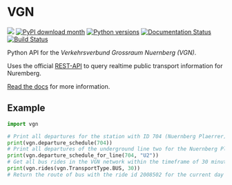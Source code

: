 # VGN

[![](https://img.shields.io/badge/License-MIT-yellow.svg)](https://opensource.org/licenses/MIT)
[![PyPI download month](https://img.shields.io/pypi/dm/vag.svg)](https://pypi.python.org/pypi/vag/)
[![Python versions](https://img.shields.io/pypi/pyversions/vag.svg)](https://img.shields.io/pypi/pyversions/vag)
[![Documentation Status](https://readthedocs.org/projects/vgn/badge/?version=latest)](https://vgn.readthedocs.io/en/latest/?badge=latest)
[![Build Status](https://gitlab.com/becheran/vgn_ci_job/badges/master/pipeline.svg)](https://gitlab.com/becheran/vgn_ci_job/pipelines)

Python API for the *Verkehrsverbund Grossraum Nuernberg (VGN)*.

Uses the official [REST-API](https://start.vag.de/dm/) to query realtime public transport information for Nuremberg.

[Read the docs](https://vgn.readthedocs.io/en/latest/) for more information.

## Example

``` python
import vgn

# Print all departures for the station with ID 704 (Nuernberg Plaerrer)
print(vgn.departure_schedule(704))
# Print all departures of the underground line two for the Nuernberg Plaerrer station
print(vgn.departure_schedule_for_line(704, "U2"))
# Get all bus rides in the VGN network within the timeframe of 30 minutes
print(vgn.rides(vgn.TransportType.BUS, 30))
# Return the route of bus with the ride id 2008502 for the current day
```
